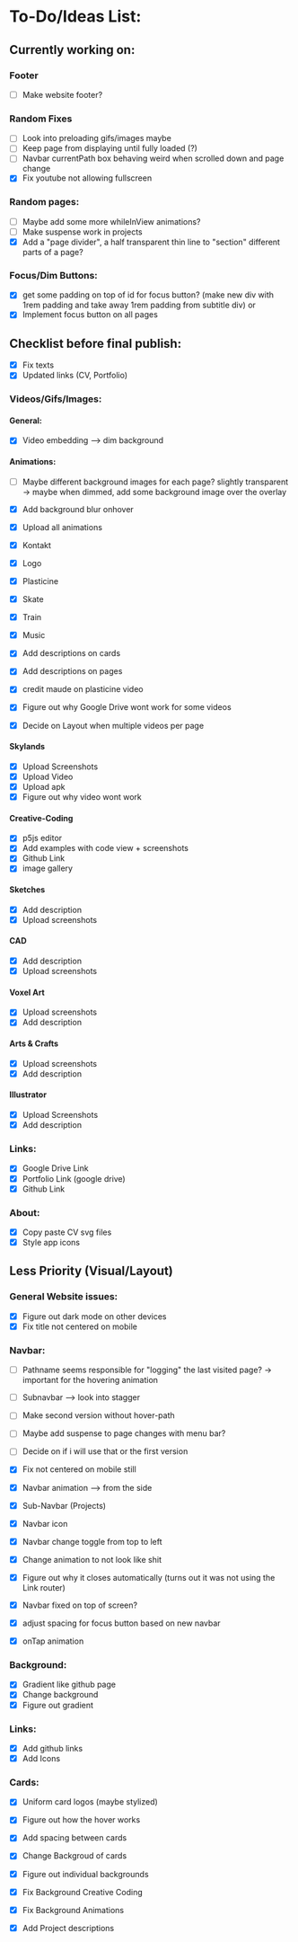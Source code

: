 # To-Do/Ideas List:

## Currently working on: 

### Footer
- [ ] Make website footer?

### Random Fixes
- [ ] Look into preloading gifs/images maybe
- [ ] Keep page from displaying until fully loaded (?)
- [ ] Navbar currentPath box behaving weird when scrolled down and page change
- [x] Fix youtube not allowing fullscreen

### Random pages:
- [ ] Maybe add some more whileInView animations?
- [ ] Make suspense work in projects
- [x] Add a "page divider", a half transparent thin line to "section" different parts of a page?

### Focus/Dim Buttons:
- [x] get some padding on top of id for focus button? (make new div with 1rem padding and take away 1rem padding from subtitle div) or
- [x] Implement focus button on all pages

## Checklist before final publish:
- [x] Fix texts
- [x] Updated links (CV, Portfolio)

### Videos/Gifs/Images:

#### General:
- [x] Video embedding --> dim background

#### Animations:

- [ ] Maybe different background images for each page? slightly transparent -> maybe when dimmed, add some background image over the overlay

- [x] Add background blur onhover
- [x] Upload all animations
- [x] Kontakt
- [x] Logo
- [x] Plasticine
- [x] Skate
- [x] Train
- [x] Music
- [x] Add descriptions on cards
- [x] Add descriptions on pages
- [x] credit maude on plasticine video
- [x] Figure out why Google Drive wont work for some videos
- [x] Decide on Layout when multiple videos per page

#### Skylands
- [x] Upload Screenshots
- [x] Upload Video
- [x] Upload apk
- [x] Figure out why video wont work

#### Creative-Coding
- [x] p5js editor
- [x] Add examples with code view + screenshots
- [x] Github Link
- [x] image gallery

#### Sketches
- [x] Add description
- [x] Upload screenshots

#### CAD 
- [x] Add description
- [x] Upload screenshots

#### Voxel Art
- [x] Upload screenshots
- [x] Add description

#### Arts & Crafts
- [x] Upload screenshots
- [x] Add description

#### Illustrator
- [x] Upload Screenshots
- [x] Add description

### Links:
- [x] Google Drive Link
- [x] Portfolio Link (google drive)
- [x] Github Link

### About:
- [x] Copy paste CV svg files
- [x] Style app icons

## Less Priority (Visual/Layout)

### General Website issues:
- [x] Figure out dark mode on other devices
- [x] Fix title not centered on mobile

### Navbar:

- [ ] Pathname seems responsible for "logging" the last visited page? -> important for the hovering animation
- [ ] Subnavbar --> look into stagger
- [ ] Make second version without hover-path
- [ ] Maybe add suspense to page changes with menu bar?
- [ ] Decide on if i will use that or the first version

- [x] Fix not centered on mobile still
- [x] Navbar animation --> from the side
- [x] Sub-Navbar (Projects)
- [x] Navbar icon
- [x] Navbar change toggle from top to left
- [x] Change animation to not look like shit
- [x] Figure out why it closes automatically (turns out it was not using the Link router)
- [x] Navbar fixed on top of screen?
- [x] adjust spacing for focus button based on new navbar
- [x] onTap animation

### Background:
- [x] Gradient like github page
- [x] Change background
- [x] Figure out gradient

### Links:
- [x] Add github links
- [x] Add Icons

### Cards:
- [x] Uniform card logos (maybe stylized)

- [x] Figure out how the hover works
- [x] Add spacing between cards
- [x] Change Backgroud of cards
- [x] Figure out individual backgrounds
- [x] Fix Background Creative Coding
- [x] Fix Background Animations
- [x] Add Project descriptions
